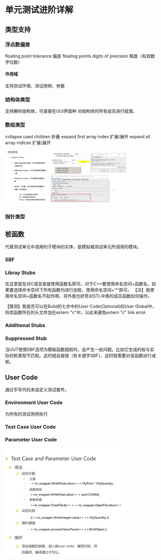 # 单元测试进阶详解

## 类型支持

### 浮点数偏差

floating point tolerance 偏差
floating points digits of precision 精度（有效数字位数）

#### 作用域

支持测试环境、测试用例、参数

### 结构体类型

支持解析结构体，可直接在GUI界面种 对结构体的所有成员进行赋值、

### 数组类型

collapse used children 折叠
expand first array index 扩展/展开
expand all array indices 扩展/展开

<img src="img/数组类型.png" alt="数组类型" style="max-width: 400px;">

### 指针类型

## 桩函数

代替测试单元中调用的子模块的实体，是模拟被测试单元所调用的模块。

### SBF

### Libray Stubs

在这里提及对C语言直接使用函数名即可。对于C++要使用命名空间+函数名，如果要选择命令空间下所有函数均进行加桩，使用命名空间+'*'即可。
【注】我使用命名空间+函数名不起作用，另外我也好奇对STL中类的成员函数如何操作。

【猜测】我是否可以在Build的七步中的User Code(Optional)的User Global中，将库函数所在的头文件加在extern "c"中，以此来避免extern "c" link error.

### Additional Stubs

### Suppressed Stub

当UUT使用SBF选项为模板函数插桩时，会产生一些问题。比如它生成的桩与实际的桩类型不匹配。这时就会报错（有关键字SBF），这时就需要对该函数进行减桩。

## User Code

通过手写代码来自定义测试套件。

### Environment User Code

为所有的测试用例执行

### Test Case User Code

### Parameter User Code

<img src="img/test_case_and_parameter_user_code.png" alt="数组类型" style="max-width: 400px;">
